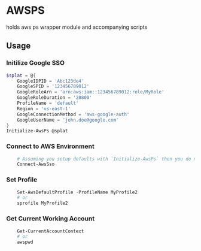 # AWSPS

holds aws ps wrapper module and accompanying scripts

## Usage

### Initilize Google SSO

``` powershell
$splat = @{
    GoogleIDPID = 'Abc123de4'
    GoogleSPID = '123456789012'
    GoogleRoleArn = 'arn:aws:iam::123456789012:role/MyRole'
    GoogleRoleDuration = '28800'
    ProfileName = 'default'
    Region = 'us-east-1'
    GoogleConnectionMethod = 'aws-google-auth'
    GoogleUserName = 'john.doe@google.com'
}
Initialize-AwsPs @splat

```

### Connect to AWS Environment

``` powershell
    # Assuming you setup defaults with `Initialize-AwsPs` then you do not need to specify parameters
    Connect-AwsSso

```


### Set Profile

``` powershell
    Set-AwsDefaultProfile -ProfileName MyProfile2
    # or
    sprofile MyProfile2
```

### Get Current Working Account

``` powershell
    Get-CurrentAccountContext
    # or
    awspwd
```
